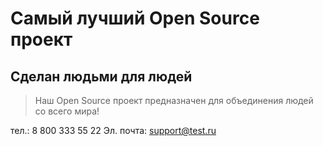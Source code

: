 # Самый лучший Open Source проект

## Сделан людьми для людей

> Наш Open Source проект предназначен для объединения людей со всего мира!

тел.: 8 800 333 55 22
Эл. почта: support@test.ru  
